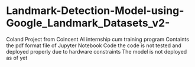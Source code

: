 # Landmark-Detection-Model-using-Google_Landmark_Datasets_v2-
Coland Project from Coincent AI internship cum training program 
Containts the pdf format file of Jupyter Notebook Code 
the code is not tested and deployed properly due to hardware constraints
The model is not deployed as of yet 
